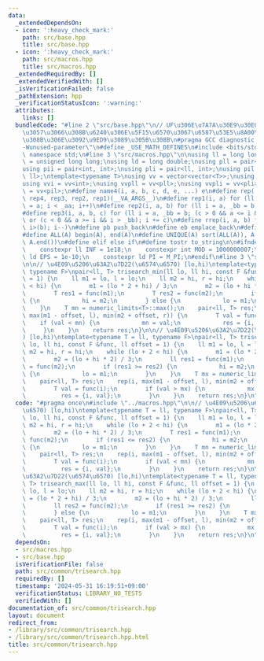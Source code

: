 ```yaml
---
data:
  _extendedDependsOn:
  - icon: ':heavy_check_mark:'
    path: src/base.hpp
    title: src/base.hpp
  - icon: ':heavy_check_mark:'
    path: src/macros.hpp
    title: src/macros.hpp
  _extendedRequiredBy: []
  _extendedVerifiedWith: []
  _isVerificationFailed: false
  _pathExtension: hpp
  _verificationStatusIcon: ':warning:'
  attributes:
    links: []
  bundledCode: "#line 2 \"src/base.hpp\"\n// UF\u306E\u7A7A\u30E9\u30E0\u30C0\u6E21\
    \u3057\u3066\u308B\u6240\u306E\u5F15\u6570\u3067\u6587\u53E5\u8A00\u308F\u308C\
    \u308B\u306E\u3092\u9ED9\u3089\u305B\u308B\n#pragma GCC diagnostic ignored \"\
    -Wunused-parameter\"\n#define _USE_MATH_DEFINES\n#include <bits/stdc++.h>\nusing\
    \ namespace std;\n#line 3 \"src/macros.hpp\"\n\nusing ll = long long;\nusing ull\
    \ = unsigned long long;\nusing ld = long double;\nusing pll = pair<ll, ll>;\n\
    using pii = pair<int, int>;\nusing pli = pair<ll, int>;\nusing pil = pair<int,\
    \ ll>;\ntemplate<typename T>\nusing vv = vector<vector<T>>;\nusing vvl = vv<ll>;\n\
    using vvi = vv<int>;\nusing vvpll = vv<pll>;\nusing vvpli = vv<pli>;\nusing vvpil\
    \ = vv<pil>;\n#define name4(i, a, b, c, d, e, ...) e\n#define rep(...) name4(__VA_ARGS__,\
    \ rep4, rep3, rep2, rep1)(__VA_ARGS__)\n#define rep1(i, a) for (ll i = 0, _aa\
    \ = a; i < _aa; i++)\n#define rep2(i, a, b) for (ll i = a, _bb = b; i < _bb; i++)\n\
    #define rep3(i, a, b, c) for (ll i = a, _bb = b; (c > 0 && a <= i && i < _bb)\
    \ or (c < 0 && a >= i && i > _bb); i += c)\n#define rrep(i, a, b) for (ll i=(a);\
    \ i>(b); i--)\n#define pb push_back\n#define eb emplace_back\n#define mkp make_pair\n\
    #define ALL(A) begin(A), end(A)\n#define UNIQUE(A) sort(ALL(A)), A.erase(unique(ALL(A)),\
    \ A.end())\n#define elif else if\n#define tostr to_string\n\n#ifndef CONSTANTS\n\
    \    constexpr ll INF = 1e18;\n    constexpr int MOD = 1000000007;\n    constexpr\
    \ ld EPS = 1e-10;\n    constexpr ld PI = M_PI;\n#endif\n#line 3 \"src/common/trisearch.hpp\"\
    \n\n// \u4E09\u5206\u63A2\u7D22(\u6574\u6570) [lo,hi)\ntemplate<typename T = ll,\
    \ typename F>\npair<ll, T> trisearch_min(ll lo, ll hi, const F &func, ll offset\
    \ = 1) {\n    ll m1 = lo, l = lo;\n    ll m2 = hi, r = hi;\n    while (lo + 2\
    \ < hi) {\n        m1 = (lo * 2 + hi) / 3;\n        m2 = (lo + hi * 2) / 3;\n\
    \        T res1 = func(m1);\n        T res2 = func(m2);\n        if (res1 <= res2)\
    \ {\n            hi = m2;\n        } else {\n            lo = m1;\n        }\n\
    \    }\n    T mn = numeric_limits<T>::max();\n    pair<ll, T> res;\n    rep(i,\
    \ max(m1 - offset, l), min(m2 + offset, r)) {\n        T val = func(i);\n    \
    \    if (val < mn) {\n            mn = val;\n            res = {i, val};\n   \
    \     }\n    }\n    return res;\n}\n\n// \u4E09\u5206\u63A2\u7D22(\u6574\u6570\
    ) [lo,hi)\ntemplate<typename T = ll, typename F>\npair<ll, T> trisearch_max(ll\
    \ lo, ll hi, const F &func, ll offset = 1) {\n    ll m1 = lo, l = lo;\n    ll\
    \ m2 = hi, r = hi;\n    while (lo + 2 < hi) {\n        m1 = (lo * 2 + hi) / 3;\n\
    \        m2 = (lo + hi * 2) / 3;\n        ll res1 = func(m1);\n        ll res2\
    \ = func(m2);\n        if (res1 >= res2) {\n            hi = m2;\n        } else\
    \ {\n            lo = m1;\n        }\n    }\n    T mx = numeric_limits<T>::min();\n\
    \    pair<ll, T> res;\n    rep(i, max(m1 - offset, l), min(m2 + offset, r)) {\n\
    \        T val = func(i);\n        if (val > mx) {\n            mx = val;\n  \
    \          res = {i, val};\n        }\n    }\n    return res;\n}\n"
  code: "#pragma once\n#include \"../macros.hpp\"\n\n// \u4E09\u5206\u63A2\u7D22(\u6574\
    \u6570) [lo,hi)\ntemplate<typename T = ll, typename F>\npair<ll, T> trisearch_min(ll\
    \ lo, ll hi, const F &func, ll offset = 1) {\n    ll m1 = lo, l = lo;\n    ll\
    \ m2 = hi, r = hi;\n    while (lo + 2 < hi) {\n        m1 = (lo * 2 + hi) / 3;\n\
    \        m2 = (lo + hi * 2) / 3;\n        T res1 = func(m1);\n        T res2 =\
    \ func(m2);\n        if (res1 <= res2) {\n            hi = m2;\n        } else\
    \ {\n            lo = m1;\n        }\n    }\n    T mn = numeric_limits<T>::max();\n\
    \    pair<ll, T> res;\n    rep(i, max(m1 - offset, l), min(m2 + offset, r)) {\n\
    \        T val = func(i);\n        if (val < mn) {\n            mn = val;\n  \
    \          res = {i, val};\n        }\n    }\n    return res;\n}\n\n// \u4E09\u5206\
    \u63A2\u7D22(\u6574\u6570) [lo,hi)\ntemplate<typename T = ll, typename F>\npair<ll,\
    \ T> trisearch_max(ll lo, ll hi, const F &func, ll offset = 1) {\n    ll m1 =\
    \ lo, l = lo;\n    ll m2 = hi, r = hi;\n    while (lo + 2 < hi) {\n        m1\
    \ = (lo * 2 + hi) / 3;\n        m2 = (lo + hi * 2) / 3;\n        ll res1 = func(m1);\n\
    \        ll res2 = func(m2);\n        if (res1 >= res2) {\n            hi = m2;\n\
    \        } else {\n            lo = m1;\n        }\n    }\n    T mx = numeric_limits<T>::min();\n\
    \    pair<ll, T> res;\n    rep(i, max(m1 - offset, l), min(m2 + offset, r)) {\n\
    \        T val = func(i);\n        if (val > mx) {\n            mx = val;\n  \
    \          res = {i, val};\n        }\n    }\n    return res;\n}\n"
  dependsOn:
  - src/macros.hpp
  - src/base.hpp
  isVerificationFile: false
  path: src/common/trisearch.hpp
  requiredBy: []
  timestamp: '2024-05-31 16:19:51+09:00'
  verificationStatus: LIBRARY_NO_TESTS
  verifiedWith: []
documentation_of: src/common/trisearch.hpp
layout: document
redirect_from:
- /library/src/common/trisearch.hpp
- /library/src/common/trisearch.hpp.html
title: src/common/trisearch.hpp
---
```

